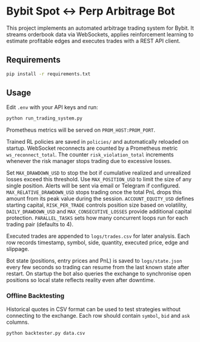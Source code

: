 # Bybit Spot <-> Perp Arbitrage Bot

This project implements an automated arbitrage trading system for Bybit. It streams orderbook data via WebSockets, applies reinforcement learning to estimate profitable edges and executes trades with a REST API client.

## Requirements

```bash
pip install -r requirements.txt
```

## Usage

Edit `.env` with your API keys and run:

```bash
python run_trading_system.py
```

Prometheus metrics will be served on `PROM_HOST:PROM_PORT`.

Trained RL policies are saved in `policies/` and automatically reloaded on
startup. WebSocket reconnects are counted by a Prometheus metric
`ws_reconnect_total`.
The counter `risk_violation_total` increments whenever the risk manager stops
trading due to excessive losses.

Set `MAX_DRAWDOWN_USD` to stop the bot if cumulative realized and unrealized
losses exceed this threshold. Use `MAX_POSITION_USD` to limit the size of any
single position. Alerts will be sent via email or Telegram if configured.
`MAX_RELATIVE_DRAWDOWN_USD` stops trading once the total PnL drops this amount
from its peak value during the session.
`ACCOUNT_EQUITY_USD` defines starting capital, `RISK_PER_TRADE` controls
position size based on volatility, `DAILY_DRAWDOWN_USD` and
`MAX_CONSECUTIVE_LOSSES` provide additional capital protection.
`PARALLEL_TASKS` sets how many concurrent loops run for each trading pair
(defaults to 4).

Executed trades are appended to `logs/trades.csv` for later analysis. Each
row records timestamp, symbol, side, quantity, executed price, edge and
slippage.

Bot state (positions, entry prices and PnL) is saved to `logs/state.json`
every few seconds so trading can resume from the last known state after
restart.
On startup the bot also queries the exchange to synchronise open positions
so local state reflects reality even after downtime.

### Offline Backtesting

Historical quotes in CSV format can be used to test strategies without
connecting to the exchange. Each row should contain `symbol`, `bid` and `ask`
columns.

```bash
python backtester.py data.csv
```

